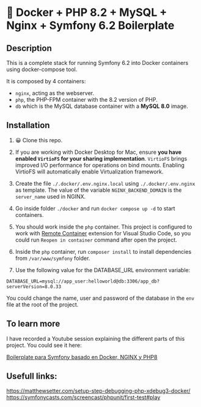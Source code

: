 # 🐳 Docker + PHP 8.2 + MySQL + Nginx + Symfony 6.2 Boilerplate

## Description

This is a complete stack for running Symfony 6.2 into Docker containers using docker-compose tool.

It is composed by 4 containers:

- `nginx`, acting as the webserver.
- `php`, the PHP-FPM container with the 8.2 version of PHP.
- `db` which is the MySQL database container with a **MySQL 8.0** image.

## Installation

1. 😀 Clone this repo.

2. If you are working with Docker Desktop for Mac, ensure **you have enabled `VirtioFS` for your sharing implementation**. `VirtioFS` brings improved I/O performance for operations on bind mounts. Enabling VirtioFS will automatically enable Virtualization framework.

3. Create the file `./.docker/.env.nginx.local` using `./.docker/.env.nginx` as template. The value of the variable `NGINX_BACKEND_DOMAIN` is the `server_name` used in NGINX.

4. Go inside folder `./docker` and run `docker compose up -d` to start containers.

5. You should work inside the `php` container. This project is configured to work with [Remote Container](https://marketplace.visualstudio.com/items?itemName=ms-vscode-remote.remote-containers) extension for Visual Studio Code, so you could run `Reopen in container` command after open the project.

6. Inside the `php` container, run `composer install` to install dependencies from `/var/www/symfony` folder.

7. Use the following value for the DATABASE_URL environment variable:

```
DATABASE_URL=mysql://app_user:helloworld@db:3306/app_db?serverVersion=8.0.33
```

You could change the name, user and password of the database in the `env` file at the root of the project.

## To learn more

I have recorded a Youtube session explaining the different parts of this project. You could see it here:

[Boilerplate para Symfony basado en Docker, NGINX y PHP8](https://youtu.be/A82-hry3Zvw)

## Usefull  links:

https://matthewsetter.com/setup-step-debugging-php-xdebug3-docker/
https://symfonycasts.com/screencast/phpunit/first-test#play